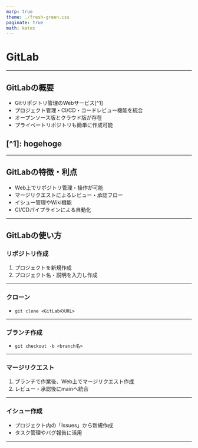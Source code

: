 ```yaml
---
marp: true
theme: ./fresh-green.css
paginate: true
math: katex
---
```


# GitLab

---

## GitLabの概要

- Gitリポジトリ管理のWebサービス[^1]
- プロジェクト管理・CI/CD・コードレビュー機能を統合
- オープンソース版とクラウド版が存在
- プライベートリポジトリも簡単に作成可能

## [^1]: hogehoge

---

## GitLabの特徴・利点

- Web上でリポジトリ管理・操作が可能
- マージリクエストによるレビュー・承認フロー
- イシュー管理やWiki機能
- CI/CDパイプラインによる自動化

---

## GitLabの使い方

### リポジトリ作成

1. プロジェクトを新規作成
2. プロジェクト名・説明を入力し作成

---

### クローン

- `git clone <GitLabのURL>`

---

### ブランチ作成

- `git checkout -b <branch名>`

---

### マージリクエスト

1. ブランチで作業後、Web上でマージリクエスト作成
2. レビュー・承認後にmainへ統合

---

### イシュー作成

- プロジェクト内の「Issues」から新規作成
- タスク管理やバグ報告に活用

---
